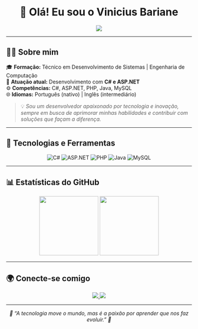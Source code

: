 <h1 align="center">👋 Olá! Eu sou o <strong>Vinicius Bariane</strong></h1>

<p align="center">
  <img src="https://readme-typing-svg.herokuapp.com?font=Fira+Code&weight=600&size=22&pause=1000&color=F78C6C&width=800&lines=Bem-vindo+ao+meu+GitHub!;Desenvolvedor+focado+em+C%23+e+ASP.NET;Apaixonado+por+aprender+e+compartilhar+conhecimento!+🚀" />
</p>

---

## 👨‍💻 Sobre mim

🎓 **Formação:** Técnico em Desenvolvimento de Sistemas | Engenharia de Computação  
💼 **Atuação atual:** Desenvolvimento com **C# e ASP.NET**  
⚙️ **Competências:** C#, ASP.NET, PHP, Java, MySQL  
🌐 **Idiomas:** Português (nativo) | Inglês (intermediário)  

> 💡 *Sou um desenvolvedor apaixonado por tecnologia e inovação, sempre em busca de aprimorar minhas habilidades e contribuir com soluções que façam a diferença.*

---

## 🧰 Tecnologias e Ferramentas

<p align="center">
  <img alt="C#" src="https://img.shields.io/badge/C%23-239120?style=for-the-badge&logo=c-sharp&logoColor=white" />
  <img alt="ASP.NET" src="https://img.shields.io/badge/ASP.NET-512BD4?style=for-the-badge&logo=dotnet&logoColor=white" />
  <img alt="PHP" src="https://img.shields.io/badge/PHP-777BB4?style=for-the-badge&logo=php&logoColor=white" />
  <img alt="Java" src="https://img.shields.io/badge/Java-FB2C2C?style=for-the-badge&logo=java&logoColor=white" />
  <img alt="MySQL" src="https://img.shields.io/badge/MySQL-4479A1?style=for-the-badge&logo=mysql&logoColor=white" />
</p>

---

## 📊 Estatísticas do GitHub

<p align="center">
  <img height="160em" src="https://github-readme-stats.vercel.app/api?username=vinisilvabariane&show_icons=true&theme=radical&count_private=true" />
  <img height="160em" src="https://github-readme-stats.vercel.app/api/top-langs/?username=vinisilvabariane&layout=compact&theme=radical" />
</p>

---

## 🌍 Conecte-se comigo

<p align="center">
  <a href="https://www.linkedin.com/in/vinicius-bariane-57a298221/" target="_blank">
    <img src="https://img.shields.io/badge/LinkedIn-%230A66C2?style=for-the-badge&logo=linkedin&logoColor=white" />
  </a>
  <a href="https://www.instagram.com/vini_bariane/" target="_blank">
    <img src="https://img.shields.io/badge/Instagram-%23E4405F?style=for-the-badge&logo=instagram&logoColor=white" />
  </a>
</p>

---

<p align="center">
  <em>💬 “A tecnologia move o mundo, mas é a paixão por aprender que nos faz evoluir.” 🚀</em>
</p>
